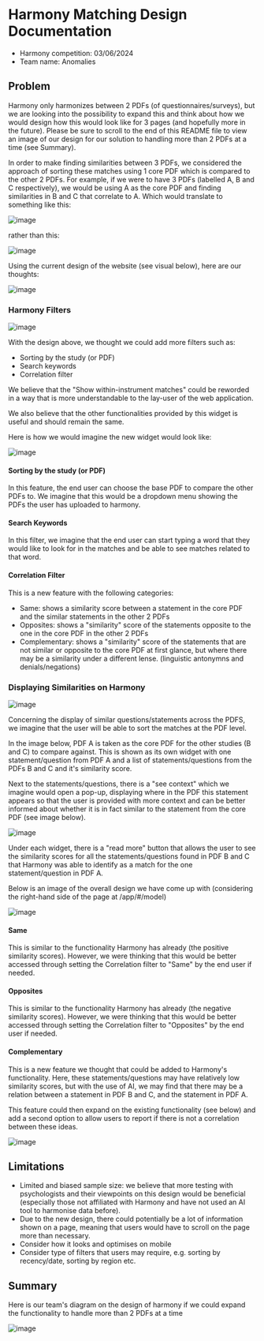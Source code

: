 # Harmony Matching Design Documentation
- Harmony competition: 03/06/2024
- Team name: Anomalies

## Problem
Harmony only harmonizes between 2 PDFs (of questionnaires/surveys), but we are looking into the possibility to expand this and think about how we would design how this would look like for 3 pages (and hopefully more in the future). Please be sure to scroll to the end of this README file to view an image of our design for our solution to handling more than 2 PDFs at a time (see Summary).

In order to make finding similarities between 3 PDFs, we considered the approach of sorting these matches using 1 core PDF which is compared to the other 2 PDFs. For example, if we were to have 3 PDFs (labelled A, B and C respectively), we would be using A as the core PDF and finding similarities in B and C that correlate to A. Which would translate to something like this: 

![image](https://github.com/nlutala/hackathon/assets/87072306/847ae79f-bc0d-4109-88a3-3861c93921ee)

rather than this: 

![image](https://github.com/nlutala/hackathon/assets/87072306/a0829795-ac31-441f-81a5-50a872589c74)
 
Using the current design of the website (see visual below), here are our thoughts:

![image](https://github.com/nlutala/hackathon/assets/87072306/d5ed60c6-8e45-4dce-8610-78eb4b18c17a)

### Harmony Filters
![image](https://github.com/nlutala/hackathon/assets/87072306/f7f7aba3-2885-42eb-9c2d-afbfeec4a619)

With the design above, we thought we could add more filters such as:
- Sorting by the study (or PDF)
- Search keywords
- Correlation filter

We believe that the "Show within-instrument matches" could be reworded in a way that is more understandable to the lay-user of the web application.

We also believe that the other functionalities provided by this widget is useful and should remain the same.

Here is how we would imagine the new widget would look like:

![image](https://github.com/nlutala/hackathon/assets/87072306/e5b9d8c3-4f2c-4c50-a06a-2d01e3d4a894)


#### Sorting by the study (or PDF)
In this feature, the end user can choose the base PDF to compare the other PDFs to. We imagine that this would be a dropdown menu showing the PDFs the user has uploaded to harmony.

#### Search Keywords
In this filter, we imagine that the end user can start typing a word that they would like to look for in the matches and be able to see matches related to that word. 

#### Correlation Filter
This is a new feature with the following categories:
- Same: shows a similarity score between a statement in the core PDF and the similar statements in the other 2 PDFs
- Opposites: shows a "similarity" score of the statements opposite to the one in the core PDF in the other 2 PDFs
- Complementary: shows a "similarity" score of the statements that are not similar or opposite to the core PDF at first glance, but where there may be a similarity under a different lense. (linguistic antonymns and denials/negations)

### Displaying Similarities on Harmony
![image](https://github.com/nlutala/hackathon/assets/87072306/1d62d239-87a4-4668-a80f-df07bc8863da)

Concerning the display of similar questions/statements across the PDFS, we imagine that the user will be able to sort the matches at the PDF level.

In the image below, PDF A is taken as the core PDF for the other studies (B and C) to compare against. This is shown as its own widget with one statement/question from PDF A and a list of statements/questions from the PDFs B and C and it's similarity score.

Next to the statements/questions, there is a "see context" which we imagine would open a pop-up, displaying where in the PDF this statement appears so that the user is provided with more context and can be better informed about whether it is in fact similar to the statement from the core PDF (see image below).

![image](https://github.com/nlutala/hackathon/assets/87072306/8d42db27-3154-4b00-8565-3c6470ca87a6)

Under each widget, there is a "read more" button that allows the user to see the similarity scores for all the statements/questions found in PDF B and C that Harmony was able to identify as a match for the one statement/question in PDF A.

Below is an image of the overall design we have come up with (considering the right-hand side of the page at /app/#/model)

![image](https://github.com/nlutala/hackathon/assets/87072306/14f74612-08b1-466a-bc9f-848d8458b654)

#### Same
This is similar to the functionality Harmony has already (the positive similarity scores). However, we were thinking that this would be better accessed through setting the Correlation filter to "Same" by the end user if needed.

#### Opposites
This is similar to the functionality Harmony has already (the negative similarity scores). However, we were thinking that this would be better accessed through setting the Correlation filter to "Opposites" by the end user if needed.

#### Complementary
This is a new feature we thought that could be added to Harmony's functionality. Here, these statements/questions may have relatively low similarity scores, but with the use of AI, we may find that there may be a relation between a statement in PDF B and C, and the statement in PDF A. 

This feature could then expand on the existing functionality (see below) and add a second option to allow users to report if there is not a correlation between these ideas.

![image](https://github.com/nlutala/hackathon/assets/87072306/a4563d27-abf3-47b3-b151-a9a3a1c3bfd2)

## Limitations
- Limited and biased sample size: we believe that more testing with psychologists and their viewpoints on this design would be beneficial (especially those not affiliated with Harmony and have not used an AI tool to harmonise data before).
- Due to the new design, there could potentially be a lot of information shown on a page, meaning that users would have to scroll on the page more than necessary.
- Consider how it looks and optimises on mobile
- Consider type of filters that users may require, e.g. sorting  by recency/date, sorting by region etc.

## Summary
Here is our team's diagram on the design of harmony if we could expand the functionality to handle more than 2 PDFs at a time

![image](https://github.com/nlutala/hackathon/assets/87072306/de29d863-e978-4e57-b53d-a9385a559cff)
